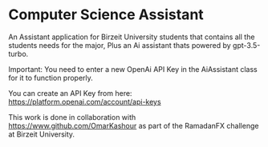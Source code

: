 # Computer Science Assistant
An Assistant application for Birzeit University students that contains all the students needs for the major, Plus an Ai assistant thats powered by gpt-3.5-turbo.

Important: You need to enter a new OpenAi API Key in the AiAssistant class for it to function properly.

You can create an API Key from here: https://platform.openai.com/account/api-keys

This work is done in collaboration with https://www.github.com/OmarKashour as part of the RamadanFX challenge at Birzeit University.
